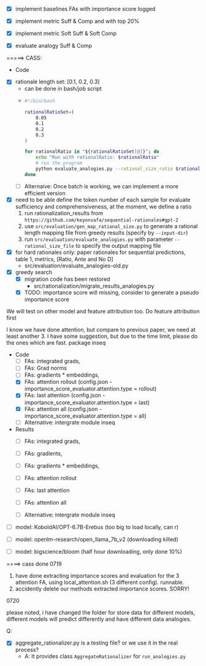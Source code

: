 - [x] implement baselines FAs with importance score logged
- [x] implement metric Suff & Comp and with top 20%
- [x] implement metric Soft Suff & Soft Comp

- [x] evaluate analogy Suff & Comp




 =====> CASS: 
- Code
- [x] rationale length set: [0.1, 0.2, 0.3]
  - can be done in bash/job script
  - ```sh
    #!/bin/bash

    rationalRatioSet=(
        0.05
        0.1
        0.2
        0.3
    )

    for rationalRatio in "${rationalRatioSet[@]}"; do
        echo "Run with rationalRatio: $rationalRatio"
        # run the program
        python evaluate_analogies.py --rational_size_ratio $rationalRatio --eva_output_dir "<specify dir>"
    done

    ```
  - [ ] Alternaive: Once batch is working, we can implement a more efficient version
- [x] need to be able define the token number of each sample for evaluate sufficiency and comprehensiveness, at the moment, we define a ratio
  1. run rationalization_results from `https://github.com/keyonvafa/sequential-rationales#gpt-2`
  2. use `src/evaluation/gen_map_rational_size.py` to generate a rational length mapping file from greedy results (specify by `--input-dir`)
  3. run `src/evaluation/evaluate_analogies.py` with parameter `--rational_size_file` to specify the output mapping file
- [x] for hard rationales only: paper rationales for sequential predictions, table 1, metrics, [Ratio, Ante and No D]
  - src/evaluation/evaluate_analogies-old.py
- [x] greedy search
  - [x] migration code has been restored
    - src/rationalization/migrate_results_analogies.py
  - [x] TODO: importance score will missing, consider to generate a pseudo importance score

We will test on other model and feature attribution too. Do feature attribution first



I know we have done attention, but compare to previous paper, we need at least another 3. I have some suggestion, but due to the time limit, please do the ones which are fast. package inseq


- Code
  - [ ] FAs: integrated grads, 
  - [ ] FAs: Grad norms 
  - [ ] FAs: gradients * embeddings, 
  - [x] FAs: attention rollout (config.json - importance_score_evaluator.attention.type = rollout)
  - [x] FAs: last attention (config.json - importance_score_evaluator.attention.type = last)
  - [x] FAs: attention all (config.json - importance_score_evaluator.attention.type = all)
  - [ ] Alternative: intergrate module inseq
- Results
  - [ ] FAs: integrated grads, 
  - [ ] FAs: gradients, 
  - [ ] FAs: gradients * embeddings, 
  - [ ] FAs: attention rollout
  - [ ] FAs: last attention
  - [ ] FAs: attention all
  - [ ] Alternative: intergrate module inseq





- [ ] model: KoboldAI/OPT-6.7B-Erebus (too big to load locally, can r)
- [ ] model: openlm-research/open_llama_7b_v2 (downloading killed)
- [ ] model: bigscience/bloom (half hour downloading, only done 10%)



====> cass done
0719
1. have done extracting importance scores and evaluation for the 3 attention FA, using local_attention.sh (3 different config). runnable. 
2. accidently delete our methods extracted importance scores. SORRY!


0720

please noted, i have changed the folder for store data for different models, different models will predict differently and have different data analogies.

Q: 

  - [x] aggregate_rationalizer.py is a testing file? or we use it in the real process?
    - A: It provides class `AggregateRationalizer` for `run_analogies.py`
